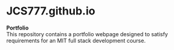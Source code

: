 # JCS777.github.io
<b>Portfolio</b><br> 
This repository contains a portfolio webpage designed to satisfy requirements for an MIT full stack development course. 
